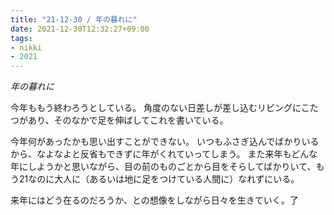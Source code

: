 ```yaml
---
title: "21-12-30 / 年の暮れに"
date: 2021-12-30T12:32:27+09:00
tags:
- nikki
- 2021
---
```


*年の暮れに*

今年ももう終わろうとしている。
角度のない日差しが差し込むリビングにこたつがあり、そのなかで足を伸ばしてこれを書いている。

今年何があったかも思い出すことができない。
いつもふさぎ込んでばかりいるから、なよなよと反省もできずに年がくれていってしまう。
また来年もどんな年にしようかと思いながら、目の前のものごとから目をそらしてばかりいて、もう21なのに大人に（あるいは地に足をつけている人間に）なれずにいる。

来年にはどう在るのだろうか、との想像をしながら日々を生きていく。了

